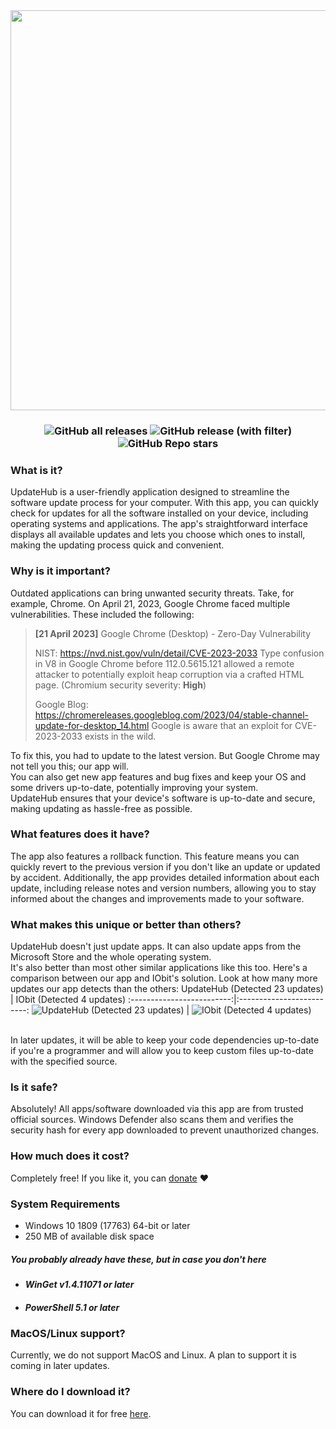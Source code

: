 <div align="center">
	<img src="https://raw.githubusercontent.com/NexovaDev/UpdateHub/main/images/header.png" width="640" />
</div>

<h3>
	<div align="center">
		<img alt="GitHub all releases" src="https://img.shields.io/github/downloads/NexovaDev/UpdateHub/total?style=for-the-badge&color=0e8bff&link=https%3A%2F%2Fgithub.com%2FNexovaDev%2FUpdateHub%2Freleases%2Flatest">
		<img alt="GitHub release (with filter)" src="https://img.shields.io/github/v/release/NexovaDev/UpdateHub?style=for-the-badge&color=%233fb950&link=https%3A%2F%2Fgithub.com%2FNexovaDev%2FUpdateHub%2Freleases%2Flatest">
		<img alt="GitHub Repo stars" src="https://img.shields.io/github/stars/NexovaDev/UpdateHub?style=for-the-badge&color=%23e3b341">
	</div>
</h3>

### What is it?

UpdateHub is a user-friendly application designed to streamline the software update process for your computer. With this app, you can quickly check for updates for all the software installed on your device, including operating systems and applications. The app's straightforward interface displays all available updates and lets you choose which ones to install, making the updating process quick and convenient.

### Why is it important?

Outdated applications can bring unwanted security threats. Take, for example, Chrome. On April 21, 2023, Google Chrome faced multiple vulnerabilities. These included the following:

> **[21 April 2023]** Google Chrome (Desktop) - Zero-Day Vulnerability
>
> NIST: https://nvd.nist.gov/vuln/detail/CVE-2023-2033
> Type confusion in V8 in Google Chrome before 112.0.5615.121 allowed a remote attacker to potentially exploit heap corruption via a crafted HTML page. (Chromium security severity: **High**)
>
> Google Blog: https://chromereleases.googleblog.com/2023/04/stable-channel-update-for-desktop_14.html
> Google is aware that an exploit for CVE-2023-2033 exists in the wild.
>
To fix this, you had to update to the latest version. But Google Chrome may not tell you this; our app will.
\
You can also get new app features and bug fixes and keep your OS and some drivers up-to-date, potentially improving your system.
\
UpdateHub ensures that your device's software is up-to-date and secure, making updating as hassle-free as possible.

### What features does it have?

The app also features a rollback function. This feature means you can quickly revert to the previous version if you don't like an update or updated by accident.
Additionally, the app provides detailed information about each update, including release notes and version numbers, allowing you to stay informed about the changes and improvements made to your software.

### What makes this unique or better than others?
UpdateHub doesn't just update apps. It can also update apps from the Microsoft Store and the whole operating system.
\
It's also better than most other similar applications like this too. Here's a comparison between our app and IObit's solution. Look at how many more updates our app detects than the others:
UpdateHub (Detected 23 updates)            |  IObit (Detected 4 updates)
:-------------------------:|:-------------------------:
![UpdateHub (Detected 23 updates)](https://raw.githubusercontent.com/NexovaDev/UpdateHub/main/images/UpdateHub.png)  |  ![IObit (Detected 4 updates)](https://raw.githubusercontent.com/NexovaDev/UpdateHub/main/images/IObit.png)

\
In later updates, it will be able to keep your code dependencies up-to-date if you're a programmer and will allow you to keep custom files up-to-date with the specified source.

### Is it safe?
Absolutely! All apps/software downloaded via this app are from trusted official sources. Windows Defender also scans them and verifies the security hash for every app downloaded to prevent unauthorized changes.

### How much does it cost?
Completely free! If you like it, you can [donate](https://www.paypal.com/donate/?hosted_button_id=SRVM3LAZ3WBL8 "Donate") ❤️

### System Requirements
- Windows 10 1809 (17763) 64-bit or later
- 250 MB of available disk space

<h5>You probably already have these, but in case you don't here</h5>
<ul>
	<li><h5>WinGet v1.4.11071 or later
	<li><h5>PowerShell 5.1 or later</h5></li>
</ul>

### MacOS/Linux support?

Currently, we do not support MacOS and Linux. A plan to support it is coming in later updates.

### Where do I download it?
You can download it for free [here](https://github.com/NexovaDev/UpdateHub/releases/latest#:~:text=3-,UpdateHub%2Dx64.exe "Download latest version").
